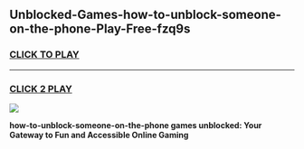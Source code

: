 
## Unblocked-Games-how-to-unblock-someone-on-the-phone-Play-Free-fzq9s
<h3>
<a href="https://premium76.site?title=how-to-unblock-someone-on-the-phone&ref=10A">CLICK TO PLAY</a></h3>
<hr>

<h3>
<a href="https://premium76.site?title=how-to-unblock-someone-on-the-phone&ref=10A">CLICK 2 PLAY</a>
  
</h3>

<a href="https://premium76.site?title=how-to-unblock-someone-on-the-phone&ref=10A"><img src="https://clearcache.store/games.png"></a>


**how-to-unblock-someone-on-the-phone games unblocked: Your Gateway to Fun and Accessible Online Gaming**
